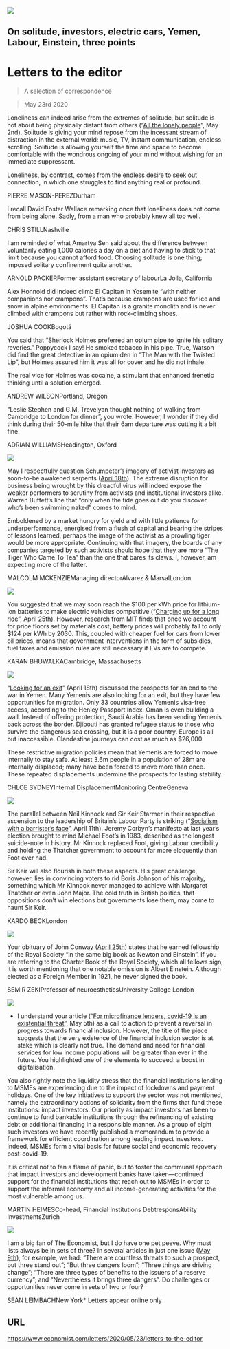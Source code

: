 ![](./images/20200502_BKD001_0.jpg)

## On solitude, investors, electric cars, Yemen, Labour, Einstein, three points

# Letters to the editor

> A selection of correspondence

> May 23rd 2020

Loneliness can indeed arise from the extremes of solitude, but solitude is not about being physically distant from others (“[All the lonely people](https://www.economist.com//books-and-arts/2020/04/30/solitude-has-always-been-both-a-blessing-and-a-curse)”, May 2nd). Solitude is giving your mind repose from the incessant stream of distraction in the external world: music, TV, instant communication, endless scrolling. Solitude is allowing yourself the time and space to become comfortable with the wondrous ongoing of your mind without wishing for an immediate suppressant.

Loneliness, by contrast, comes from the endless desire to seek out connection, in which one struggles to find anything real or profound.

PIERRE MASON-PEREZDurham

I recall David Foster Wallace remarking once that loneliness does not come from being alone. Sadly, from a man who probably knew all too well.

CHRIS STILLNashville

I am reminded of what Amartya Sen said about the difference between voluntarily eating 1,000 calories a day on a diet and having to stick to that limit because you cannot afford food. Choosing solitude is one thing; imposed solitary confinement quite another.

ARNOLD PACKERFormer assistant secretary of labourLa Jolla, California

Alex Honnold did indeed climb El Capitan in Yosemite “with neither companions nor crampons”. That’s because crampons are used for ice and snow in alpine environments. El Capitan is a granite monolith and is never climbed with crampons but rather with rock-climbing shoes.

JOSHUA COOKBogotá

You said that “Sherlock Holmes preferred an opium pipe to ignite his solitary reveries.” Poppycock I say! He smoked tobacco in his pipe. True, Watson did find the great detective in an opium den in “The Man with the Twisted Lip”, but Holmes assured him it was all for cover and he did not inhale.

The real vice for Holmes was cocaine, a stimulant that enhanced frenetic thinking until a solution emerged.

ANDREW WILSONPortland, Oregon

“Leslie Stephen and G.M. Trevelyan thought nothing of walking from Cambridge to London for dinner”, you wrote. However, I wonder if they did think during their 50-mile hike that their 6am departure was cutting it a bit fine.

ADRIAN WILLIAMSHeadington, Oxford

![](./images/20200418_WBD000.jpg)

May I respectfully question Schumpeter’s imagery of activist investors as soon-to-be awakened serpents ([April 18th](https://www.economist.com//business/2020/04/18/activist-investors-have-gone-quiet-during-the-pandemic)). The extreme disruption for business being wrought by this dreadful virus will indeed expose the weaker performers to scrutiny from activists and institutional investors alike. Warren Buffett’s line that “only when the tide goes out do you discover who’s been swimming naked” comes to mind.

Emboldened by a market hungry for yield and with little patience for underperformance, energised from a flush of capital and bearing the stripes of lessons learned, perhaps the image of the activist as a prowling tiger would be more appropriate. Continuing with that imagery, the boards of any companies targeted by such activists should hope that they are more “The Tiger Who Came To Tea” than the one that bares its claws. I, however, am expecting more of the latter.

MALCOLM MCKENZIEManaging directorAlvarez & MarsalLondon

![](./images/20200425_BBP002.jpg)

You suggested that we may soon reach the $100 per kWh price for lithium-ion batteries to make electric vehicles competitive (“[Charging up for a long ride](https://www.economist.com//briefing/2020/04/25/lithium-remains-the-car-battery-material-of-choice)”, April 25th). However, research from MIT finds that once we account for price floors set by materials cost, battery prices will probably fall to only $124 per kWh by 2030. This, coupled with cheaper fuel for cars from lower oil prices, means that government interventions in the form of subsidies, fuel taxes and emission rules are still necessary if EVs are to compete.

KARAN BHUWALKACambridge, Massachusetts

![](./images/20200418_MAP501_0.jpg)

“[Looking for an exit](https://www.economist.com//middle-east-and-africa/2020/04/18/saudi-arabia-looks-for-an-exit-to-the-war-in-yemen)” (April 18th) discussed the prospects for an end to the war in Yemen. Many Yemenis are also looking for an exit, but they have few opportunities for migration. Only 33 countries allow Yemenis visa-free access, according to the Henley Passport Index. Oman is even building a wall. Instead of offering protection, Saudi Arabia has been sending Yemenis back across the border. Djibouti has granted refugee status to those who survive the dangerous sea crossing, but it is a poor country. Europe is all but inaccessible. Clandestine journeys can cost as much as $26,000.

These restrictive migration policies mean that Yemenis are forced to move internally to stay safe. At least 3.6m people in a population of 28m are internally displaced; many have been forced to move more than once. These repeated displacements undermine the prospects for lasting stability.

CHLOE SYDNEYInternal DisplacementMonitoring CentreGeneva

![](./images/20200411_BRP002.jpg)

The parallel between Neil Kinnock and Sir Keir Starmer in their respective ascension to the leadership of Britain’s Labour Party is striking (“[Socialism with a barrister’s face](https://www.economist.com//britain/2020/04/11/keir-starmer-labours-electable-new-leader)”, April 11th). Jeremy Corbyn’s manifesto at last year’s election brought to mind Michael Foot’s in 1983, described as the longest suicide-note in history. Mr Kinnock replaced Foot, giving Labour credibility and holding the Thatcher government to account far more eloquently than Foot ever had.

Sir Keir will also flourish in both these aspects. His great challenge, however, lies in convincing voters to rid Boris Johnson of his majority, something which Mr Kinnock never managed to achieve with Margaret Thatcher or even John Major. The cold truth in British politics, that oppositions don’t win elections but governments lose them, may come to haunt Sir Keir.

KARDO BECKLondon

![](./images/20200425_OBP001.jpg)

Your obituary of John Conway ([April 25th](https://www.economist.com//obituary/2020/04/23/john-conway-died-on-april-11th)) states that he earned fellowship of the Royal Society “in the same big book as Newton and Einstein”. If you are referring to the Charter Book of the Royal Society, which all fellows sign, it is worth mentioning that one notable omission is Albert Einstein. Although elected as a Foreign Member in 1921, he never signed the book.

SEMIR ZEKIProfessor of neuroestheticsUniversity College London

![](./images/20200509_FNP501_0.jpg)

* I understand your article (“[For microfinance lenders, covid-19 is an existential threat](https://www.economist.com//finance-and-economics/2020/05/05/for-microfinance-lenders-covid-19-is-an-existential-threat)”, May 5th) as a call to action to prevent a reversal in progress towards financial inclusion. However, the title of the piece suggests that the very existence of the financial inclusion sector is at stake which is clearly not true. The demand and need for financial services for low income populations will be greater than ever in the future. You highlighted one of the elements to succeed: a boost in digitalisation.

You also rightly note the liquidity stress that the financial institutions lending to MSMEs are experiencing due to the impact of lockdowns and payment holidays. One of the key initiatives to support the sector was not mentioned, namely the extraordinary actions of solidarity from the firms that fund these institutions: impact investors. Our priority as impact investors has been to continue to fund bankable institutions through the refinancing of existing debt or additional financing in a responsible manner. As a group of eight such investors we have recently published a memorandum to provide a framework for efficient coordination among leading impact investors. Indeed, MSMEs form a vital basis for future social and economic recovery post-covid-19.

It is critical not to fan a flame of panic, but to foster the communal approach that impact investors and development banks have taken—continued support for the financial institutions that reach out to MSMEs in order to support the informal economy and all income-generating activities for the most vulnerable among us.

MARTIN HEIMESCo-head, Financial Institutions DebtresponsAbility InvestmentsZurich

![](./images/20200509_LDD001.jpg)

I am a big fan of The Economist, but I do have one pet peeve. Why must lists always be in sets of three? In several articles in just one issue ([May 9th](https://www.economist.com//printedition/2020-05-09)), for example, we had: “There are countless threats to such a prospect, but three stand out”; “But three dangers loom”; “Three things are driving change”; “There are three types of benefits to the issuers of a reserve currency”; and “Nevertheless it brings three dangers”. Do challenges or opportunities never come in sets of two or four?

SEAN LEIMBACHNew York* Letters appear online only

## URL

https://www.economist.com/letters/2020/05/23/letters-to-the-editor
